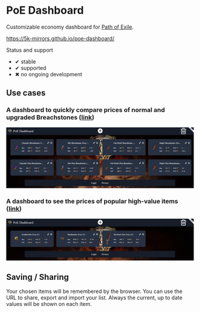 # PoE Dashboard

Customizable economy dashboard for [Path of Exile](https://www.pathofexile.com/).

https://5k-mirrors.github.io/poe-dashboard/

Status and support

- &#x2714; stable
- &#x2714; supported
- &#x2716; no ongoing development

## Use cases

### A dashboard to quickly compare prices of normal and upgraded Breachstones ([link](https://5k-mirrors.github.io/poe-dashboard/?fbclid=IwAR2k4PCtYjMVsnXO-7gcBZ_FnmQpFjrpamuhDKqJfJz9SO46Vn-qNHvvT6U&gridItems=NobwRAlgJmBcYDYBOBrADgdgBZgDRgGcBTAGyIGMAXIqASWoFtaZYMAGfYsqm%2BohgHIBDBkThgAwliEBPAK4khAcgIACAEJIiQ8lgKUA9gDsxnUhWp1GAFRlox8AGJIhAc1FHKeQuZ5QAMtqucg5g6kSULjJCJGAAvrjg0OJGAFYAzGgA7rFm3JZ8TCwAnBh5FryMwqLiUrIKymoACnJaGlo6eoYm3lwVVvy29uLObh5e5X6BbiHi4ZGyMfGJkCxgRlgGACwGAB69vgWMzHDFCJNH-NWhAKoKALQCEQYkKqotbZrauvrGpj75SqDOyhUbuIieA6AgJBWbweZRJYJJJrLBZLYARgwqSh-UKJ1gCGKFyBghEtweT0MrzUX06vx6JIGDCGoJc4MhTOmwVCCMWsWRq3EACYiK4sgA3OS4vz4kpbJmFa7iawKN4fIjtb5dP4yy4skEjdnjPU0blwsIRREClbJeBYSgADigACMjKbmQSEGUAXiquSVWraR0ft1-n1ZTZDU5jRCJr6prDeVb%2BcsUeI5KlXNjXB65ad0or-TV4AANAxoLDq1qaumh3VF4HDGNjOMe83JhbRG3p%2BAIDGiyjuxtFOAIc4J-XKssVqvB7UM8OHUmso2tzmTs1JuYp7vxAC6QA&itemsPos=NobwRA7mBcCMA0YAWMFgB4wAyIJ7cQEsYwA2AJwGsAHAdhUQFsB7ANwFMATGAMwEMANgGd2iIQBc%2B4wgGNegkQF944KHEQp1GAmHxbi0MADsAVgGZqEAWCZsu84aLASpsh0pWRUG79q160A2MkZgAWZkxbDm5ofkcxSWk5WIV2ZVVfTTRMfx0gpAhQ2FoTGzAWaPcnFySq9K8tLMQcgCY8XyCW9gBzCFYAVzKK%2BxT450S3UY8Mxt9W9ugcMHzxAA5OACMjIbsYuJEE12T9tM81NCa-MwXAkn6TbpLuncqp6onj1Przny0c690eRIpFgXXE2yiIxOh1qb0UAF0gA&layout=NobwRA7mBcCMA0YAWMFgB4wAyIJ6sQEsYxcAXAFiwFsATMRagewDcBTe6AMwEMAbAM5tEAsjzKEAxjF6C2AX3jgocRClUZseLWGLQwTXAC8AVrgB2DMM3adZQkWInTu-IYuUFkXzBvwa9MC4AayMyLABzKxsOGTdhMFFxKTi5D0gvdTRfNH8cXRJgshZcAGZ8RlZY1zlHZJd7BSUMjSzEXwAmbQCSAE4AByQWYMtK21SHRKcUmvdmlTQ2zWgu0h1Ao2DggHZJHmiqu3i65wmmz1afGFLu-MCAJ2CBLABWfoPx2YSk06-0hbUV2gNzWPX0TFg9225gAbB9qo0TjNGvIALpAA&tiles=NobwRAlgJmBcYE8AuAWADAWxgGjEhADgKZxgED2RAchAHYBWAhgJJJEYAqEANiblIySM44CG06ES8AGIAnRgHMMRWkjC4x7ADJFFAVylgO7AgAIAygGF1kcVUbLSlgBaMEe7owDkAZ1MAFPVkiUwAhYMYAY2cfJHJaPlt2ZhhYAE4AdlwfPQAjDDE2VKRZAwBfMuxRVLByBAAvegRaG3xiUgpqOiZWdi5eGwEhESSJdpl5JRU1DXEdfUNjDDMrG00Me0d4FzcPbz9w3WjY%2BMT1lLgMtGy8gqQiuBLyyurSADMAa3qkNAVWyQ6lBoDBY4n6iSGwlgojBAImimUqjWc10CgMpCWK2ss3Ym0WHl8ASCIUOURicQSyOSqTSKBu%2BUKRGKpSIFSqkBqHyQADcEABmBD-cZkIHdUF9HgQwRQmF9OFgOQI6ZUjDzNGLEwWbGjPEYgkHCLHClncQXWAANiyYByDPuTMeLLZr3gaQIzm5HxauDahk6wJ6YMlg2lI3WHHliqmSJxqtR6PgmK1Kt18AAqh4ALRUIhxbiEwLBMKG8mnFVmtLm%2Bl3B6wJ6sl4c0j1D4fDKRYTe%2BV%2BsW9ThB-gh6GjcPCyOImajNXxoya1YxlNgdPcLM58h5g1HEuUmNm81pKuM5nPdnQUiyD4%2BNAAVgIQt9opBvfBweGQ7DEcm45VU41yyT84cQwAA1yDdQlSSNUsd1Sc1K2tW5DwdY9nVqABGWQMloc070BLpH0DAYB1fWUxkMMdlRjH8MVnbV1gXECwL8AsSWLE5t1Gcs%2BQPO0j3rABdIA))

![alt text](resources/breachstone_dashboard.PNG)

### A dashboard to see the prices of popular high-value items ([link](https://5k-mirrors.github.io/poe-dashboard/?layout=NobwRA7mBcCMA0YAWMFgB4wAyIJ7cQEsYwAHQgFkIDYBmMRAWwHsA3AUwBMYAzAQwA2AZ3aIhAFz7jCAY16CRAX3jgocRCnUZUeAmGLQwAV1ZHCrIQzAsO3aP2GiwEqbPmPlqncm%2BZoAJl1oHH0SAEdxAA4Aa04AdisbLncRMUlpOXsFdkUAXSA&tiles=NobwRAlgJmBcYAcIBYIDYDMYA0YAuAnggKZyID2xAchAHYBWAhgJJ7EC2AKhADam5RGeRnHAQ2XIqXgBhAK4AnBcVoBjAjkgSAMsUYBzOdLCcOCAAQBlGZvEcqjdsYCiAD0Y82UcwHkFAI1sJZhhYACYAXwjsMVCwOQA3OQgEgGdNQhIyBEoaBhYJbj5NQWFRLQ5OKTIAVVoIAEcjAEFVVWJU1PIFDVw7dl0DIzJTdgtrIPtHYwAJPSgACzlaNgVJ9hC4NAAGAHZcVLl-dnEvODwFIyiYyDiGvAAOAGsoXYzq%2BBzqOiZWSt5%2BGBSiJYGJCh8wHVGkYAOp6HK0daDQzGUbjGx9CQOJwjBbEcwABUoeAA5KlCSp1ptwmEAKwPA5HE54M6wC5XCIAXSAA))

![alt text](resources/item_dashboard.PNG)

## Saving / Sharing
Your chosen items will be remembered by the browser. You can use the URL to share, export and import your list. Always the current, up to date values will be shown on each item.
